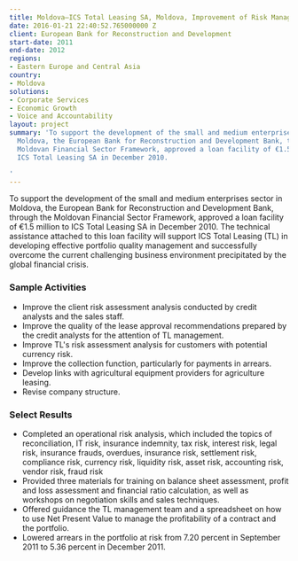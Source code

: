 ```yaml
---
title: Moldova—ICS Total Leasing SA, Moldova, Improvement of Risk Management
date: 2016-01-21 22:40:52.765000000 Z
client: European Bank for Reconstruction and Development
start-date: 2011
end-date: 2012
regions:
- Eastern Europe and Central Asia
country:
- Moldova
solutions:
- Corporate Services
- Economic Growth
- Voice and Accountability
layout: project
summary: 'To support the development of the small and medium enterprises sector in
  Moldova, the European Bank for Reconstruction and Development Bank, through the
  Moldovan Financial Sector Framework, approved a loan facility of €1.5 million to
  ICS Total Leasing SA in December 2010.

'
---
```


To support the development of the small and medium enterprises sector in Moldova, the European Bank for Reconstruction and Development Bank, through the Moldovan Financial Sector Framework, approved a loan facility of €1.5 million to ICS Total Leasing SA in December 2010. The technical assistance attached to this loan facility will support ICS Total Leasing (TL) in developing effective portfolio quality management and successfully overcome the current challenging business environment precipitated by the global financial crisis.

###  Sample Activities

* Improve the client risk assessment analysis conducted by credit analysts and the sales staff.
* Improve the quality of the lease approval recommendations prepared by the credit analysts for the attention of TL management.
* Improve TL's risk assessment analysis for customers with potential currency risk.
* Improve the collection function, particularly for payments in arrears.
* Develop links with agricultural equipment providers for agriculture leasing.
* Revise company structure.

###  Select Results

* Completed an operational risk analysis, which included the topics of reconciliation, IT risk, insurance indemnity, tax risk, interest risk, legal risk, insurance frauds, overdues, insurance risk, settlement risk, compliance risk, currency risk, liquidity risk, asset risk, accounting risk, vendor risk, fraud risk
* Provided three materials for training on balance sheet assessment, profit and loss assessment and financial ratio calculation, as well as workshops on negotiation skills and sales techniques.
* Offered guidance the TL management team and a spreadsheet on how to use Net Present Value to manage the profitability of a contract and the portfolio.
* Lowered arrears in the portfolio at risk from 7.20 percent in September 2011 to 5.36 percent in December 2011.
